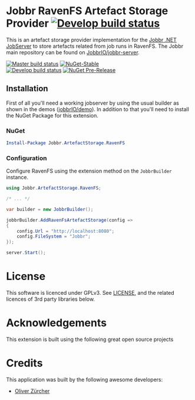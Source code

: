 # Jobbr RavenFS Artefact Storage Provider [![Develop build status](https://img.shields.io/appveyor/ci/Jobbr/jobbr-artefactstorage-ravenfs/develop.svg?label=develop)](https://ci.appveyor.com/project/Jobbr/jobbr-artefactstorage-ravenfs)

This is an artefact storage provider implementation for the [Jobbr .NET JobServer](http://www.jobbr.io) to store artefacts related from job runs in RavenFS. 
The Jobbr main repository can be found on [JobbrIO/jobbr-server](https://github.com/jobbrIO-server).

[![Master build status](https://img.shields.io/appveyor/ci/Jobbr/jobbr-artefactstorage-ravenfs/master.svg?label=master)](https://ci.appveyor.com/project/Jobbr/jobbr-artefactstorage-ravenfs) 
[![NuGet-Stable](https://img.shields.io/nuget/v/Jobbr.ArtefactStorage.RavenFS.svg?label=NuGet%20stable)](https://www.nuget.org/packages/Jobbr.ArtefactStorage.RavenFS)  
[![Develop build status](https://img.shields.io/appveyor/ci/Jobbr/jobbr-artefactstorage-ravenfs/develop.svg?label=develop)](https://ci.appveyor.com/project/Jobbr/jobbr-artefactstorage-ravenfs) 
[![NuGet Pre-Release](https://img.shields.io/nuget/vpre/Jobbr.ArtefactStorage.RavenFS.svg?label=NuGet%20pre)](https://www.nuget.org/packages/Jobbr.ArtefactStorage.RavenFS)

## Installation

First of all you'll need a working jobserver by using the usual builder as shown in the demos ([jobbrIO/demo](https://github.com/jobbrIO/demo)). In addition to that you'll need to install the NuGet Package for this extension.

### NuGet

```powershell
Install-Package Jobbr.ArtefactStorage.RavenFS
```

### Configuration

Configure RavenFS using the extension method on the `JobbrBuilder` instance.

```c#
using Jobbr.ArtefactStorage.RavenFS;

/* ... */

var builder = new JobbrBuilder();

jobbrBuilder.AddRavenFsArtefactStorage(config =>
{
    config.Url = "http://localhost:8080";
    config.FileSystem = "Jobbr";
});

server.Start();
```
# License

This software is licenced under GPLv3. See [LICENSE](LICENSE), and the related licences of 3rd party libraries below.

# Acknowledgements

This extension is built using the following great open source projects

# Credits

This application was built by the following awesome developers:
* [Oliver Zürcher](https://github.com/olibanjoli)
